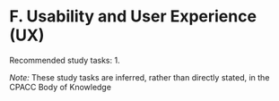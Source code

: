 # F. Usability and User Experience (UX)
Recommended study tasks:
1. 

*Note:* These study tasks are inferred, rather than directly stated, in the CPACC Body of Knowledge